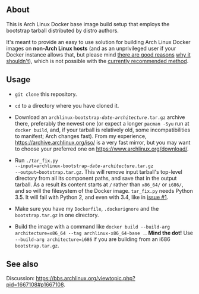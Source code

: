 ## About

This is Arch Linux Docker base image build setup that employs the bootstrap tarball distributed by distro authors.
 
It's meant to provide an easy to use solution for building Arch Linux Docker images on **non-Arch Linux hosts** (and as an unprivileged user if your Docker instance allows that, but please mind [there are good reasons](http://www.projectatomic.io/blog/2015/08/why-we-dont-let-non-root-users-run-docker-in-centos-fedora-or-rhel/) [why it shouldn't](https://docs.docker.com/engine/security/security/#/docker-daemon-attack-surface)), which is not possible with the [currently recommended method](https://wiki.archlinux.org/index.php/Docker#Build_Image).


## Usage

- `git clone` this repository.

- `cd` to a directory where you have cloned it.

- Download an <code>archlinux-bootstrap-<i>date-architecture</i>.tar.gz</code> archive there, preferably the newest one (or expect a longer `pacman -Syu` run at `docker build`, and, if your tarball is relatively old, some incompatibilities to manifest; Arch changes fast). From my experience, https://archive.archlinux.org/iso/ is a very fast mirror, but you may want to choose your preferred one on https://www.archlinux.org/download/.

- Run <code>./tar_fix.py --input=archlinux-bootstrap-<i>date-architecture</i>.tar.gz --output=bootstrap.tar.gz</code>. This will remove input tarball's top-level directory from all its component paths, and save that in the output tarball. As a result its content starts at `/` rather than `x86_64/` or `i686/`, and so will the filesystem of the Docker image. `tar_fix.py` needs Python 3.5. It will fail with Python 2, and even with 3.4, like in [issue #1](https://github.com/czka/archlinux-docker/issues/1).

- Make sure you have my `Dockerfile`, `.dockerignore` and the `bootstrap.tar.gz` in one directory.

- Build the image with a command like `docker build --build-arg architecture=x86_64 --tag archlinux-x86_64-base .`. **Mind the dot!** Use `--build-arg architecture=i686` if you are building from an i686 `bootstrap.tar.gz`.

## See also

Discussion: https://bbs.archlinux.org/viewtopic.php?pid=1667108#p1667108.
